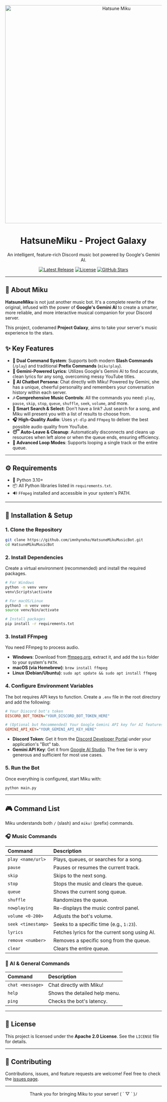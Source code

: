 <div align="center">
  <img src="https://cdn.discordapp.com/attachments/1319215782089199616/1384576393521795152/FnBDe4WXwAQ9sjv.jpg?ex=6852eec0&is=68519d40&hm=fbf4e41a233317bb508ae993c4e07494267691af9786e3cf65773a73868f3797&" alt="Hatsune Miku" width="700"/>
  <h1>HatsuneMiku - Project Galaxy</h1>
  <p>
    An intelligent, feature-rich Discord music bot powered by Google's Gemini AI.
  </p>
  
  <p>
    <a href="https://github.com/imnhyneko/HatsuneMikuMusicBot/releases"><img src="https://img.shields.io/github/v/release/imnhyneko/HatsuneMikuMusicBot?style=for-the-badge&color=39d0d6" alt="Latest Release"></a>
    <a href="https://opensource.org/licenses/Apache-2.0"><img src="https://img.shields.io/badge/License-Apache%202.0-blue.svg?style=for-the-badge&color=39d0d6" alt="License"></a>
    <a href="https://github.com/imnhyneko/HatsuneMikuMusicBot/stargazers"><img src="https://img.shields.io/github/stars/imnhyneko/HatsuneMikuMusicBot?style=for-the-badge&color=39d0d6" alt="GitHub Stars"></a>
  </p>
</div>

---

## 🎤 About Miku

**HatsuneMiku** is not just another music bot. It's a complete rewrite of the original, infused with the power of **Google's Gemini AI** to create a smarter, more reliable, and more interactive musical companion for your Discord server.

This project, codenamed **Project Galaxy**, aims to take your server's music experience to the stars.

## ✨ Key Features

- **🚀 Dual Command System**: Supports both modern **Slash Commands** (`/play`) and traditional **Prefix Commands** (`miku!play`).
- **🧠 Gemini-Powered Lyrics**: Utilizes Google's Gemini AI to find accurate, clean lyrics for any song, overcoming messy YouTube titles.
- **💬 AI Chatbot Persona**: Chat directly with Miku! Powered by Gemini, she has a unique, cheerful personality and remembers your conversation history within each server.
- **🎶 Comprehensive Music Controls**: All the commands you need: `play`, `pause`, `skip`, `stop`, `queue`, `shuffle`, `seek`, `volume`, and more.
- **🔎 Smart Search & Select**: Don't have a link? Just search for a song, and Miku will present you with a list of results to choose from.
- **🎧 High-Quality Audio**: Uses `yt-dlp` and `FFmpeg` to deliver the best possible audio quality from YouTube.
- **😴 Auto-Leave & Cleanup**: Automatically disconnects and cleans up resources when left alone or when the queue ends, ensuring efficiency.
- **🔁 Advanced Loop Modes**: Supports looping a single track or the entire queue.

---

## ⚙️ Requirements

- 🐍 Python 3.10+
- 📦 All Python libraries listed in `requirements.txt`.
- 🔊 `FFmpeg` installed and accessible in your system's PATH.

---

## 🚀 Installation & Setup

### 1. Clone the Repository
```bash
git clone https://github.com/imnhyneko/HatsuneMikuMusicBot.git
cd HatsuneMikuMusicBot
```

### 2. Install Dependencies
Create a virtual environment (recommended) and install the required packages.
```bash
# For Windows
python -m venv venv
venv\Scripts\activate

# For macOS/Linux
python3 -m venv venv
source venv/bin/activate

# Install packages
pip install -r requirements.txt
```

### 3. Install FFmpeg
You need FFmpeg to process audio.
- **Windows**: Download from [ffmpeg.org](https://ffmpeg.org/download.html), extract it, and add the `bin` folder to your system's `PATH`.
- **macOS (via Homebrew)**: `brew install ffmpeg`
- **Linux (Debian/Ubuntu)**: `sudo apt update && sudo apt install ffmpeg`

### 4. Configure Environment Variables
The bot requires API keys to function. Create a `.env` file in the root directory and add the following:

```ini
# Your Discord bot's token
DISCORD_BOT_TOKEN="YOUR_DISCORD_BOT_TOKEN_HERE"

# (Optional but Recommended) Your Google Gemini API key for AI features
GEMINI_API_KEY="YOUR_GEMINI_API_KEY_HERE"
```

- **Discord Token**: Get it from the [Discord Developer Portal](https://discord.com/developers/applications) under your application's "Bot" tab.
- **Gemini API Key**: Get it from [Google AI Studio](https://aistudio.google.com/). The free tier is very generous and sufficient for most use cases.

### 5. Run the Bot
Once everything is configured, start Miku with:
```bash
python main.py
```

---

## 🎮 Command List

Miku understands both `/` (slash) and `miku!` (prefix) commands.

### 🎧 Music Commands
| Command | Description |
| :--- | :--- |
| `play <name/url>` | Plays, queues, or searches for a song. |
| `pause` | Pauses or resumes the current track. |
| `skip` | Skips to the next song. |
| `stop` | Stops the music and clears the queue. |
| `queue` | Shows the current song queue. |
| `shuffle` | Randomizes the queue. |
| `nowplaying` | Re-displays the music control panel. |
| `volume <0-200>`| Adjusts the bot's volume. |
| `seek <timestamp>`| Seeks to a specific time (e.g., `1:23`). |
| `lyrics` | Fetches lyrics for the current song using AI. |
| `remove <number>` | Removes a specific song from the queue. |
| `clear` | Clears the entire queue. |

### 💬 AI & General Commands
| Command | Description |
| :--- | :--- |
| `chat <message>` | Chat directly with Miku! |
| `help` | Shows the detailed help menu. |
| `ping` | Checks the bot's latency. |

---

## 📜 License

This project is licensed under the **Apache 2.0 License**. See the `LICENSE` file for details.

---

## 💖 Contributing

Contributions, issues, and feature requests are welcome! Feel free to check the [issues page](https://github.com/imnhyneko/HatsuneMikuMusicBot/issues).

---

<div align="center">
  Thank you for bringing Miku to your server! ( ´ ▽ ` )ﾉ
</div>
